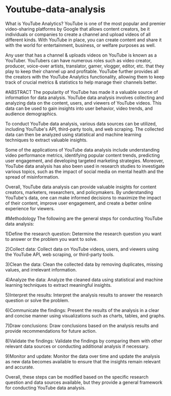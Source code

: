 # Youtube-data-analysis
What is YouTube Analytics?
YouTube is one of the most popular and premier video-sharing platforms by Google that allows content creators, be it individuals or companies to create a channel and upload videos of all different kinds. With YouTube in place, you can create content and share it with the world for entertainment, business, or welfare purposes as well.

Any user that has a channel & uploads videos on YouTube is known as a YouTuber. YouTubers can have numerous roles such as video creator, producer, voice-over artists, translator, gamer, vlogger, editor, etc. that they play to keep their channel up and profitable. YouTube further provides all the creators with the YouTube Analytics functionality, allowing them to keep track of crucial metrics & statistics to help manage their channels better.

#ABSTRACT
The popularity of YouTube has made it a valuable source of information for data analysis. YouTube data analysis involves collecting and analyzing data on the content, users, and viewers of YouTube videos. This data can be used to gain insights into user behavior, video trends, and audience demographics.

To conduct YouTube data analysis, various data sources can be utilized, including YouTube's API, third-party tools, and web scraping. The collected data can then be analyzed using statistical and machine learning techniques to extract valuable insights.

Some of the applications of YouTube data analysis include understanding video performance metrics, identifying popular content trends, predicting user engagement, and developing targeted marketing strategies. Moreover, YouTube data analysis has also been used in research studies to investigate various topics, such as the impact of social media on mental health and the spread of misinformation.

Overall, YouTube data analysis can provide valuable insights for content creators, marketers, researchers, and policymakers. By understanding YouTube's data, one can make informed decisions to maximize the impact of their content, improve user engagement, and create a better online experience for viewers.

#Methodology
The following are the general steps for conducting YouTube data analysis:

1)Define the research question: Determine the research question you want to answer or the problem you want to solve.

2)Collect data: Collect data on YouTube videos, users, and viewers using the YouTube API, web scraping, or third-party tools.

3)Clean the data: Clean the collected data by removing duplicates, missing values, and irrelevant information.

4)Analyze the data: Analyze the cleaned data using statistical and machine learning techniques to extract meaningful insights.

5)Interpret the results: Interpret the analysis results to answer the research question or solve the problem.

6)Communicate the findings: Present the results of the analysis in a clear and concise manner using visualizations such as charts, tables, and graphs.

7)Draw conclusions: Draw conclusions based on the analysis results and provide recommendations for future action.

8)Validate the findings: Validate the findings by comparing them with other relevant data sources or conducting additional analysis if necessary.

9)Monitor and update: Monitor the data over time and update the analysis as new data becomes available to ensure that the insights remain relevant and accurate.

Overall, these steps can be modified based on the specific research question and data sources available, but they provide a general framework for conducting YouTube data analysis.
